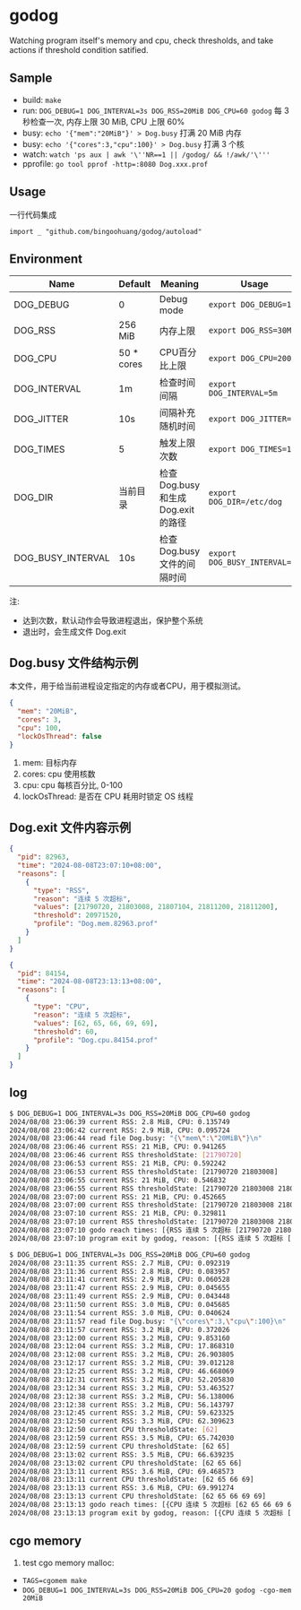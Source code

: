 # godog

Watching program itself's memory and cpu, check thresholds, and take actions if threshold condition satified.

## Sample

- build: `make`
- run: `DOG_DEBUG=1 DOG_INTERVAL=3s DOG_RSS=20MiB DOG_CPU=60 godog` 每 3 秒检查一次, 内存上限 30 MiB, CPU 上限 60%
- busy: `echo '{"mem":"20MiB"}' > Dog.busy` 打满 20 MiB 内存
- busy: `echo '{"cores":3,"cpu":100}' > Dog.busy` 打满 3 个核
- watch: `watch 'ps aux | awk '\''NR==1 || /godog/ && !/awk/'\'''`
- pprofile: `go tool pprof -http=:8080 Dog.xxx.prof`

## Usage

一行代码集成

`import _ "github.com/bingoohuang/godog/autoload"`

## Environment

| Name              | Default    | Meaning                              | Usage                         |
| ----------------- | ---------- | ------------------------------------ | ----------------------------- |
| DOG_DEBUG         | 0          | Debug mode                           | `export DOG_DEBUG=1`          |
| DOG_RSS           | 256 MiB    | 内存上限                             | `export DOG_RSS=30MiB`        |
| DOG_CPU           | 50 * cores | CPU百分比上限                        | `export DOG_CPU=200`          |
| DOG_INTERVAL      | 1m         | 检查时间间隔                         | `export DOG_INTERVAL=5m`      |
| DOG_JITTER        | 10s        | 间隔补充随机时间                     | `export DOG_JITTER=1m`        |
| DOG_TIMES         | 5          | 触发上限次数                         | `export DOG_TIMES=10`         |
| DOG_DIR           | 当前目录   | 检查 Dog.busy 和生成 Dog.exit 的路径 | `export DOG_DIR=/etc/dog`     |
| DOG_BUSY_INTERVAL | 10s        | 检查 Dog.busy 文件的间隔时间         | `export DOG_BUSY_INTERVAL=1m` |

注:

- 达到次数，默认动作会导致进程退出，保护整个系统
- 退出时，会生成文件 Dog.exit

## Dog.busy 文件结构示例

本文件，用于给当前进程设定指定的内存或者CPU，用于模拟测试。

```json
{
  "mem": "20MiB",
  "cores": 3,
  "cpu": 100,
  "lockOsThread": false
}
```

1. mem: 目标内存
2. cores: cpu 使用核数
3. cpu: cpu 每核百分比, 0-100
4. lockOsThread: 是否在 CPU 耗用时锁定 OS 线程

## Dog.exit 文件内容示例

```json
{
  "pid": 82963,
  "time": "2024-08-08T23:07:10+08:00",
  "reasons": [
    {
      "type": "RSS",
      "reason": "连续 5 次超标",
      "values": [21790720, 21803008, 21807104, 21811200, 21811200],
      "threshold": 20971520,
      "profile": "Dog.mem.82963.prof"
    }
  ]
}
```

```json
{
  "pid": 84154,
  "time": "2024-08-08T23:13:13+08:00",
  "reasons": [
    {
      "type": "CPU",
      "reason": "连续 5 次超标",
      "values": [62, 65, 66, 69, 69],
      "threshold": 60,
      "profile": "Dog.cpu.84154.prof"
    }
  ]
}
```

## log

```sh
$ DOG_DEBUG=1 DOG_INTERVAL=3s DOG_RSS=20MiB DOG_CPU=60 godog
2024/08/08 23:06:39 current RSS: 2.8 MiB, CPU: 0.135749
2024/08/08 23:06:42 current RSS: 2.9 MiB, CPU: 0.095724
2024/08/08 23:06:44 read file Dog.busy: "{\"mem\":\"20MiB\"}\n"
2024/08/08 23:06:46 current RSS: 21 MiB, CPU: 0.941265
2024/08/08 23:06:46 current RSS thresholdState: [21790720]
2024/08/08 23:06:53 current RSS: 21 MiB, CPU: 0.592242
2024/08/08 23:06:53 current RSS thresholdState: [21790720 21803008]
2024/08/08 23:06:55 current RSS: 21 MiB, CPU: 0.546832
2024/08/08 23:06:55 current RSS thresholdState: [21790720 21803008 21807104]
2024/08/08 23:07:00 current RSS: 21 MiB, CPU: 0.452665
2024/08/08 23:07:00 current RSS thresholdState: [21790720 21803008 21807104 21811200]
2024/08/08 23:07:10 current RSS: 21 MiB, CPU: 0.329811
2024/08/08 23:07:10 current RSS thresholdState: [21790720 21803008 21807104 21811200 21811200]
2024/08/08 23:07:10 godo reach times: [{RSS 连续 5 次超标 [21790720 21803008 21807104 21811200 21811200] 20971520 Dog.mem.82963.prof}]
2024/08/08 23:07:10 program exit by godog, reason: [{RSS 连续 5 次超标 [21790720 21803008 21807104 21811200 21811200] 20971520 Dog.mem.82963.prof}]
```

```sh
$ DOG_DEBUG=1 DOG_INTERVAL=3s DOG_RSS=20MiB DOG_CPU=60 godog
2024/08/08 23:11:35 current RSS: 2.7 MiB, CPU: 0.092319
2024/08/08 23:11:36 current RSS: 2.8 MiB, CPU: 0.083957
2024/08/08 23:11:41 current RSS: 2.9 MiB, CPU: 0.060528
2024/08/08 23:11:47 current RSS: 2.9 MiB, CPU: 0.045655
2024/08/08 23:11:49 current RSS: 2.9 MiB, CPU: 0.043448
2024/08/08 23:11:50 current RSS: 3.0 MiB, CPU: 0.045685
2024/08/08 23:11:54 current RSS: 3.0 MiB, CPU: 0.040624
2024/08/08 23:11:57 read file Dog.busy: "{\"cores\":3,\"cpu\":100}\n"
2024/08/08 23:11:57 current RSS: 3.2 MiB, CPU: 0.372026
2024/08/08 23:12:00 current RSS: 3.2 MiB, CPU: 9.853160
2024/08/08 23:12:04 current RSS: 3.2 MiB, CPU: 17.868310
2024/08/08 23:12:08 current RSS: 3.2 MiB, CPU: 26.903805
2024/08/08 23:12:17 current RSS: 3.2 MiB, CPU: 39.012128
2024/08/08 23:12:25 current RSS: 3.2 MiB, CPU: 46.668069
2024/08/08 23:12:31 current RSS: 3.2 MiB, CPU: 52.205830
2024/08/08 23:12:34 current RSS: 3.2 MiB, CPU: 53.463527
2024/08/08 23:12:38 current RSS: 3.2 MiB, CPU: 56.138006
2024/08/08 23:12:38 current RSS: 3.2 MiB, CPU: 56.143797
2024/08/08 23:12:45 current RSS: 3.2 MiB, CPU: 59.623325
2024/08/08 23:12:50 current RSS: 3.3 MiB, CPU: 62.309623
2024/08/08 23:12:50 current CPU thresholdState: [62]
2024/08/08 23:12:59 current RSS: 3.5 MiB, CPU: 65.742030
2024/08/08 23:12:59 current CPU thresholdState: [62 65]
2024/08/08 23:13:02 current RSS: 3.5 MiB, CPU: 66.639235
2024/08/08 23:13:02 current CPU thresholdState: [62 65 66]
2024/08/08 23:13:11 current RSS: 3.6 MiB, CPU: 69.468573
2024/08/08 23:13:11 current CPU thresholdState: [62 65 66 69]
2024/08/08 23:13:13 current RSS: 3.6 MiB, CPU: 69.991274
2024/08/08 23:13:13 current CPU thresholdState: [62 65 66 69 69]
2024/08/08 23:13:13 godo reach times: [{CPU 连续 5 次超标 [62 65 66 69 69] 60 Dog.cpu.84154.prof}]
2024/08/08 23:13:13 program exit by godog, reason: [{CPU 连续 5 次超标 [62 65 66 69 69] 60 Dog.cpu.84154.prof}]
```


## cgo memory

1. test cgo memory malloc:
  - `TAGS=cgomem make`
  - `DOG_DEBUG=1 DOG_INTERVAL=3s DOG_RSS=20MiB DOG_CPU=20 godog -cgo-mem 20MiB`
